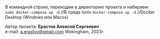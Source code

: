 В командной строке, переходим в директорию проекта и набираем:  
`sudo docker-compose up -d`  //В среде lunix
`docker-compose up -d` //Docker Desktop (Windows или Macos)

Автор проекта: **Ерастов Алексей Сергеевич**  
e-mail: a.erastov@gmail.com
Wokingham, 2023г.
